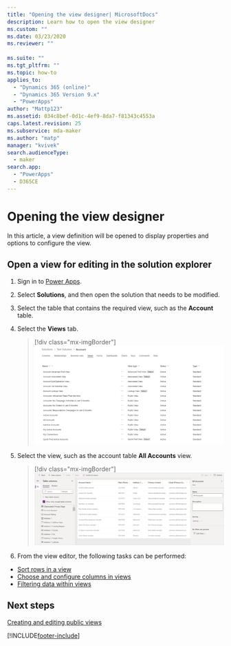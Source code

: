 ```yaml
---
title: "Opening the view designer| MicrosoftDocs"
description: Learn how to open the view designer
ms.custom: ""
ms.date: 03/23/2020
ms.reviewer: ""

ms.suite: ""
ms.tgt_pltfrm: ""
ms.topic: how-to
applies_to: 
  - "Dynamics 365 (online)"
  - "Dynamics 365 Version 9.x"
  - "PowerApps"
author: "Mattp123"
ms.assetid: 034c8bef-0d1c-4ef9-8da7-f81343c4553a
caps.latest.revision: 25
ms.subservice: mda-maker
ms.author: "matp"
manager: "kvivek"
search.audienceType: 
  - maker
search.app: 
  - "PowerApps"
  - D365CE
---
```

# Opening the view designer



In this article, a view definition will be opened to display properties and options to configure the view.

## Open a view for editing in the solution explorer

1. Sign in to [Power Apps](https://make.powerapps.com/?utm_source=padocs&utm_medium=linkinadoc&utm_campaign=referralsfromdoc).
1. Select **Solutions**, and then open the solution that needs to be modified.  
1. Select the table that contains the required view, such as the **Account** table.
1. Select the **Views** tab.

    > [!div class="mx-imgBorder"]
    > ![Account view definitions.](media/account-view-definitions.png)

1. Select the view, such as the account table **All Accounts** view.

    > [!div class="mx-imgBorder"]
    > ![All Accounts view.](media/account-view-designer.png)

1. From the view editor, the following tasks can be performed:

- [Sort rows in a view](configure-sorting.md)
- [Choose and configure columns in views](choose-and-configure-columns.md)
- [Filtering data within views](create-edit-view-filters.md)  

## Next steps

[Creating and editing public views](create-or-edit-model-driven-app-view.md)

[!INCLUDE[footer-include](../../includes/footer-banner.md)]
